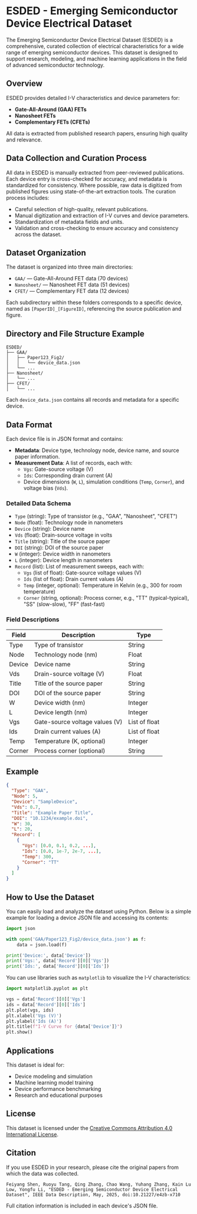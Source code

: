 # ESDED - Emerging Semiconductor Device Electrical Dataset

The Emerging Semiconductor Device Electrical Dataset (ESDED) is a comprehensive, curated collection of electrical characteristics for a wide range of emerging semiconductor devices. This dataset is designed to support research, modeling, and machine learning applications in the field of advanced semiconductor technology.

## Overview

ESDED provides detailed I-V characteristics and device parameters for:
- **Gate-All-Around (GAA) FETs**
- **Nanosheet FETs**
- **Complementary FETs (CFETs)**

All data is extracted from published research papers, ensuring high quality and relevance.

## Data Collection and Curation Process

All data in ESDED is manually extracted from peer-reviewed publications. Each device entry is cross-checked for accuracy, and metadata is standardized for consistency. Where possible, raw data is digitized from published figures using state-of-the-art extraction tools. The curation process includes:
- Careful selection of high-quality, relevant publications.
- Manual digitization and extraction of I-V curves and device parameters.
- Standardization of metadata fields and units.
- Validation and cross-checking to ensure accuracy and consistency across the dataset.

## Dataset Organization

The dataset is organized into three main directories:
- `GAA/` — Gate-All-Around FET data (70 devices)
- `Nanosheet/` — Nanosheet FET data (51 devices)
- `CFET/` — Complementary FET data (12 devices)

Each subdirectory within these folders corresponds to a specific device, named as `[PaperID]_[FigureID]`, referencing the source publication and figure.

## Directory and File Structure Example

```
ESDED/
├── GAA/
│   ├── Paper123_Fig2/
│   │   └── device_data.json
│   └── ...
├── Nanosheet/
│   └── ...
├── CFET/
│   └── ...
```
Each `device_data.json` contains all records and metadata for a specific device.

## Data Format

Each device file is in JSON format and contains:
- **Metadata**: Device type, technology node, device name, and source paper information.
- **Measurement Data**: A list of records, each with:
  - `Vgs`: Gate-source voltage (V)
  - `Ids`: Corresponding drain current (A)
  - Device dimensions (`W`, `L`), simulation conditions (`Temp`, `Corner`), and voltage bias (`Vds`).

### Detailed Data Schema

- `Type` (string): Type of transistor (e.g., "GAA", "Nanosheet", "CFET")
- `Node` (float): Technology node in nanometers
- `Device` (string): Device name
- `Vds` (float): Drain-source voltage in volts
- `Title` (string): Title of the source paper
- `DOI` (string): DOI of the source paper
- `W` (integer): Device width in nanometers
- `L` (integer): Device length in nanometers
- `Record` (list): List of measurement sweeps, each with:
  - `Vgs` (list of float): Gate-source voltage values (V)
  - `Ids` (list of float): Drain current values (A)
  - `Temp` (integer, optional): Temperature in Kelvin (e.g., 300 for room temperature)
  - `Corner` (string, optional): Process corner, e.g., "TT" (typical-typical), "SS" (slow-slow), "FF" (fast-fast)

### Field Descriptions

| Field   | Description                                 | Type             |
|---------|---------------------------------------------|------------------|
| Type    | Type of transistor                          | String           |
| Node    | Technology node (nm)                        | Float            |
| Device  | Device name                                 | String           |
| Vds     | Drain-source voltage (V)                    | Float            |
| Title   | Title of the source paper                   | String           |
| DOI     | DOI of the source paper                     | String           |
| W       | Device width (nm)                           | Integer          |
| L       | Device length (nm)                          | Integer          |
| Vgs     | Gate-source voltage values (V)              | List of float    |
| Ids     | Drain current values (A)                    | List of float    |
| Temp    | Temperature (K, optional)                   | Integer          |
| Corner  | Process corner (optional)                   | String           |

## Example

```json
{
  "Type": "GAA",
  "Node": 5,
  "Device": "SampleDevice",
  "Vds": 0.7,
  "Title": "Example Paper Title",
  "DOI": "10.1234/example.doi",
  "W": 30,
  "L": 20,
  "Record": [
    {
      "Vgs": [0.0, 0.1, 0.2, ...],
      "Ids": [0.0, 1e-7, 2e-7, ...],
      "Temp": 300,
      "Corner": "TT"
    }
  ]
}
```

## How to Use the Dataset

You can easily load and analyze the dataset using Python. Below is a simple example for loading a device JSON file and accessing its contents:

```python
import json

with open('GAA/Paper123_Fig2/device_data.json') as f:
    data = json.load(f)

print('Device:', data['Device'])
print('Vgs:', data['Record'][0]['Vgs'])
print('Ids:', data['Record'][0]['Ids'])
```

You can use libraries such as `matplotlib` to visualize the I-V characteristics:

```python
import matplotlib.pyplot as plt

vgs = data['Record'][0]['Vgs']
ids = data['Record'][0]['Ids']
plt.plot(vgs, ids)
plt.xlabel('Vgs (V)')
plt.ylabel('Ids (A)')
plt.title(f"I-V Curve for {data['Device']}")
plt.show()
```

## Applications

This dataset is ideal for:
- Device modeling and simulation
- Machine learning model training
- Device performance benchmarking
- Research and educational purposes

## License

This dataset is licensed under the [Creative Commons Attribution 4.0 International License](https://creativecommons.org/licenses/by/4.0/).

## Citation

If you use ESDED in your research, please cite the original papers from which the data was collected. 
```
Feiyang Shen, Ruoyu Tang, Qing Zhang, Chao Wang, Yuhang Zhang, Kain Lu Low, Yongfu Li, "ESDED - Emerging Semiconductor Device Electrical Dataset", IEEE Data Description, May, 2025, doi:10.21227/e4zb-x710
```
Full citation information is included in each device's JSON file.
